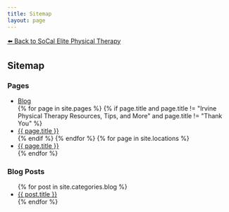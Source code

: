 ```yaml
---
title: Sitemap
layout: page
---
```


<!-- Sitemap Page -->
<section id="sitemap">
    <div class="container">
        <div class="row">
            <div class="col-lg-12">
              <a href="/">⬅️ Back to SoCal Elite Physical Therapy</a>
                <h2 class="section-heading">Sitemap</h2>
                <h3 class="section-subheading text-muted">Pages</h3>
                <ul>
                  <li><a href="/blog">Blog</a></li>
                  {% for page in site.pages %}
                  {% if page.title and page.title != "Irvine Physical Therapy Resources, Tips, and More" and page.title != "Thank You" %}
                  <li>
                    <a href="{{ page.url | prepend: site.baseurl }}">{{ page.title }}</a>
                  </li>
                  {% endif %}
                  {% endfor %}
                  {% for page in site.locations %}
                  <li>
                    <a href="{{ page.url | prepend: site.url }}">{{ page.title }}</a>
                  </li>
                  {% endfor %}
                </ul>
                <h3 class="section-subheading text-muted">Blog Posts</h3>
                <ul>
                  {% for post in site.categories.blog %}
                    <li>
                      <a class="post-link" href="{{ post.url | prepend: site.baseurl }}">{{ post.title }}</a>
                    </li>
                  {% endfor %}
                </ul>
            </div>
        </div>
    </div>
</section>
